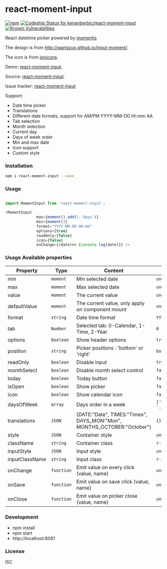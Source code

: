 # react-moment-input
[![npm](https://img.shields.io/npm/v/react-moment-input.svg)](https://www.npmjs.com/package/react-moment-input)
[ ![Codeship Status for kenanberbic/react-moment-input](https://app.codeship.com/projects/defd3130-8d08-0135-56c7-72b04f178433/status?branch=master)](https://app.codeship.com/projects/249635)
[![Known Vulnerabilities](https://snyk.io/test/npm/react-moment-input/badge.svg)](https://snyk.io/test/npm/react-moment-input)

React datetime picker powered by [momentjs](http://momentjs.com)

The design is from http://wangzuo.github.io/input-moment/.

The icon is from [ionicons](http://ionicons.com/).

Demo: [react-moment-input](https://kenanberbic.bitbucket.io/react-moment-input/).

Source: [react-moment-input](https://git@bitbucket.org/kenanberbic/react-moment-input).

Issue tracker: [react-moment-input](https://bitbucket.org/kenanberbic/react-moment-input/issues)

Support:

* Date time picker
* Translations
* Different date formats, support for AM/PM YYYY-MM-DD hh:mm AA
* Tab selection
* Month selection
* Current day
* Days of week order
* Min and max date
* Icon support
* Custom style

### Installation
``` sh
npm i react-moment-input --save
```

### Usage
``` javascript

import MomentInput from 'react-moment-input';

<MomentInput
              max={moment().add(5,'days')}
              min={moment()}
              format="YYYY-MM-DD HH:mm"
              options={true}
              readOnly={false}
              icon={false}
              onChange={(date)=> {console.log(date)}} />
```

### Usage Available properties

| Property | Type | Content  | Default Value |
| --- | --- | --- | --- |
| min | `moment` | Min selected date | `undefined`
| max | `moment` | Max selected date | `undefined`
| value | `moment` | The current value | `undefined`
| defaultValue | `moment` | The current value, only apply on component mount | `undefined`
| format | `string` | Date time format | `YYYY-MM-DD HH:mm`
| tab | `Number` | Selected tab: 0-Calendar, 1-Time, 2-Year  | `0`
| options | `boolean` | Show header options  | `true`
| position | `string` | Picker positions : 'bottom' or 'right'  | `bottom`
| readOnly | `boolean` | Disable input  | `true`
| monthSelect | `boolean` | Disable month select control  | `false`
| today | `boolean` | Today button  | `false`
| isOpen | `boolean` | Show picker  | `false`
| icon | `boolean` | Show calendar icon  | `false`
| daysOfWeek | `array` | Days order in a week  | `['Sun','Mon','Tue', '...']`
| translations | `JSON` | {DATE:"Date", TIMES:"Times", DAYS_MON:"Mon", MONTHS_OCTOBER:"October"}  | `{}`
| style | `JSON` | Container style  | `undefined`
| className | `string` | Container class  | `r-input-group`
| inputStyle | `JSON` | Input style  | `undefined`
| inputClassName | `string` | Input class | `r-input`
| onChange | `function` | Emit value on every click (value, name) | `undefined`
| onSave | `function` | Emit value on save click (value, name)  | `undefined`
| onClose | `function` | Emit value on picker close (value, name)  | `undefined`

### Development
- npm install
- npm start
- http://localhost:8081

### License
ISC